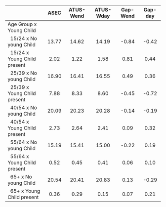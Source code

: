 
|                      |         ASEC |    ATUS-Wend |    ATUS-Wday |     Gap-Wend |      Gap-day |
| -------------------- | :----------: | :----------: | :----------: | :----------: | :----------: |
| Age Group x Young Child |              |              |              |              |              |
| &nbsp;&nbsp;15/24 x No young Child |        13.77 |        14.62 |        14.19 |        -0.84 |        -0.42 |
| &nbsp;&nbsp;15/24 x Young Child present |         2.02 |         1.22 |         1.58 |         0.81 |         0.44 |
| &nbsp;&nbsp;25/39 x No young Child |        16.90 |        16.41 |        16.55 |         0.49 |         0.36 |
| &nbsp;&nbsp;25/39 x Young Child present |         7.88 |         8.33 |         8.60 |        -0.45 |        -0.72 |
| &nbsp;&nbsp;40/54 x No young Child |        20.09 |        20.23 |        20.28 |        -0.14 |        -0.19 |
| &nbsp;&nbsp;40/54 x Young Child present |         2.73 |         2.64 |         2.41 |         0.09 |         0.32 |
| &nbsp;&nbsp;55/64 x No young Child |        15.19 |        15.41 |        15.00 |        -0.22 |         0.19 |
| &nbsp;&nbsp;55/64 x Young Child present |         0.52 |         0.45 |         0.41 |         0.06 |         0.10 |
| &nbsp;&nbsp;65+ x No young Child |        20.54 |        20.41 |        20.83 |         0.13 |        -0.29 |
| &nbsp;&nbsp;65+ x Young Child present |         0.36 |         0.29 |         0.15 |         0.07 |         0.21 |

